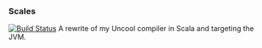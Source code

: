 ### Scales
[![Build Status](https://travis-ci.org/jsnider3/Scales.svg?branch=master)](https://travis-ci.org/jsnider3/Scales)
A rewrite of my Uncool compiler in Scala and targeting the JVM.
